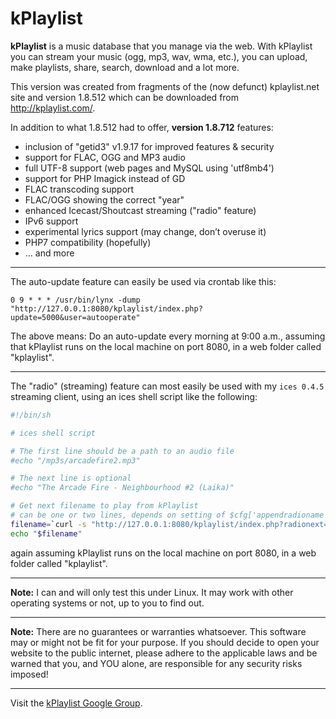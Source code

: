 # kPlaylist

**kPlaylist** is a music database that you manage via the web. With kPlaylist you can stream your music (ogg, mp3, wav, wma, etc.), you can upload, make playlists, share, search, download and a lot more.

This version was created from fragments of the (now defunct) kplaylist.net site and version 1.8.512 which can be downloaded from http://kplaylist.com/.

In addition to what 1.8.512 had to offer, **version 1.8.712** features:

* inclusion of "getid3" v1.9.17 for improved features & security
* support for FLAC, OGG and MP3 audio
* full UTF-8 support (web pages and MySQL using 'utf8mb4')
* support for PHP Imagick instead of GD
* FLAC transcoding support
* FLAC/OGG showing the correct "year"
* enhanced Icecast/Shoutcast streaming ("radio" feature)
* IPv6 support
* experimental lyrics support (may change, don’t overuse it)
* PHP7 compatibility (hopefully)
* … and more

---

The auto-update feature can easily be used via crontab like this:
```
0 9 * * * /usr/bin/lynx -dump "http://127.0.0.1:8080/kplaylist/index.php?update=5000&user=autooperate"
```

The above means: Do an auto-update every morning at 9:00 a.m., assuming that kPlaylist runs on the local machine on port 8080, in a web folder called "kplaylist".

---

The "radio" (streaming) feature can most easily be used with my `ices 0.4.5` streaming client, using an ices shell script like the following:

```bash
#!/bin/sh

# ices shell script

# The first line should be a path to an audio file
#echo "/mp3s/arcadefire2.mp3"

# The next line is optional
#echo "The Arcade Fire - Neighbourhood #2 (Laika)"

# Get next filename to play from kPlaylist
# can be one or two lines, depends on setting of $cfg['appendradioname']
filename=`curl -s "http://127.0.0.1:8080/kplaylist/index.php?radionext=1&pass=password"`
echo "$filename"
```

again assuming kPlaylist runs on the local machine on port 8080, in a web folder called "kplaylist".

---

**Note:** I can and will only test this under Linux. It may work with other operating systems or not, up to you to find out.

---

**Note:** There are no guarantees or warranties whatsoever. This software may or might not be fit for your purpose. If you should decide to open your website to the public internet, please adhere to the applicable laws and be warned that you, and YOU alone, are responsible for any security risks imposed!

---

Visit the [kPlaylist Google Group](https://groups.google.com/forum/?nomobile=true#!forum/kplaylist).
